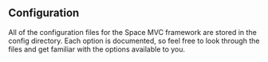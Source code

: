 ## Configuration
All of the configuration files for the Space MVC framework are stored in the config directory. Each option is documented, so feel free to look through
        the files and get familiar with the options available to you.